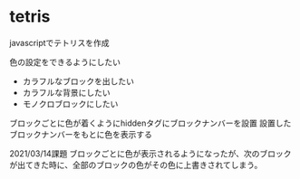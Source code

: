 # tetris
javascriptでテトリスを作成

色の設定をできるようにしたい
- カラフルなブロックを出したい
- カラフルな背景にしたい
- モノクロブロックにしたい


ブロックごとに色が着くようにhiddenタグにブロックナンバーを設置
設置したブロックナンバーをもとに色を表示する

2021/03/14課題
ブロックごとに色が表示されるようになったが、次のブロックが出てきた時に、全部のブロックの色がその色に上書きされてしまう。
